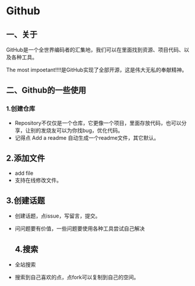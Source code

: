 # Github

## 一、关于

GitHub是一个全世界编码者的汇集地，我们可以在里面找到资源、项目代码、以及各种工具。

The most impoetant!!!!是GitHub实现了全部开源，这是伟大无私的奉献精神。

## 二、Github的一些使用

### 1.创建仓库

* Repository不仅仅是一个仓库，它更像一个项目，里面存放代码，也可以分享，让别的发烧友可以为你找bug，优化代码。
* 记得点 Add a readme 自动生成一个readme文件，其它默认。

## 2.添加文件

* add file
* 支持在线修改文件。

## 3.创建话题

* 创建话题，点issue，写留言，提交。
* 问问题要有价值，一些问题要使用各种工具尝试自己解决

  ## 4.搜索

* 全站搜索
* 搜索到自己喜欢的点，点fork可以复制到自己的空间。
